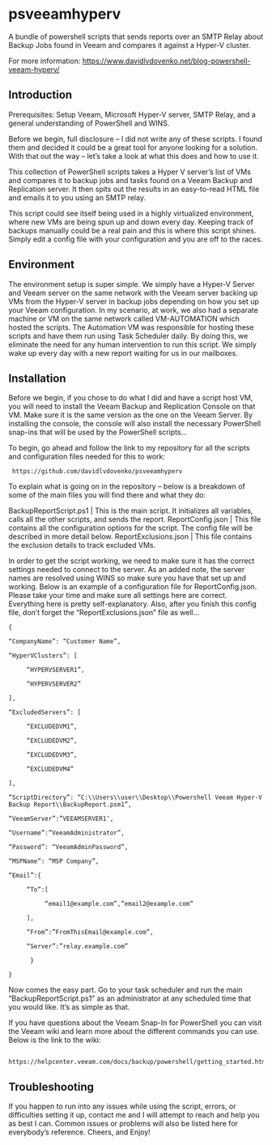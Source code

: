 # psveeamhyperv
A bundle of powershell scripts that sends reports over an SMTP Relay about Backup Jobs found in Veeam and compares it against a Hyper-V cluster.

For more information: https://www.davidlvdovenko.net/blog-powershell-veeam-hyperv/

## Introduction

Prerequisites: Setup Veeam, Microsoft Hyper-V server, SMTP Relay, and a general understanding of PowerShell and WINS.

Before we begin, full disclosure – I did not write any of these scripts. I found them and decided it could be a great tool for anyone looking for a solution. With that out the way – let’s take a look at what this does and how to use it.

This collection of PowerShell scripts takes a Hyper V server’s list of VMs and compares it to backup jobs and tasks found on a Veeam Backup and Replication server. It then spits out the results in an easy-to-read HTML file and emails it to you using an SMTP relay.

This script could see itself being used in a highly virtualized environment, where new VMs are being spun up and down every day. Keeping track of backups manually could be a real pain and this is where this script shines. Simply edit a config file with your configuration and you are off to the races.

## Environment

The environment setup is super simple. We simply have a Hyper-V Server and Veeam server on the same network with the Veeam server backing up VMs from the Hyper-V server in backup jobs depending on how you set up your Veeam configuration. In my scenario, at work, we also had a separate machine or VM on the same network called VM-AUTOMATION which hosted the scripts. The Automation VM was responsible for hosting these scripts and have them run using Task Scheduler daily. By doing this, we eliminate the need for any human intervention to run this script. We simply wake up every day with a new report waiting for us in our mailboxes.

## Installation


Before we begin, if you chose to do what I did and have a script host VM, you will need to install the Veeam Backup and Replication Console on that VM. Make sure it is the same version as the one on the Veeam Server. By installing the console, the console will also install the necessary PowerShell snap-ins that will be used by the PowerShell scripts…

To begin, go ahead and follow the link to my repository for all the scripts and configuration files needed for this to work:

     https://github.com/davidlvdovenko/psveeamhyperv

To explain what is going on in the repository – below is a breakdown of some of the main files you will find there and what they do:

BackupReportScript.ps1 | This is the main script. It initializes all variables, calls all the other scripts, and sends the report.
ReportConfig.json | This file contains all the configuration options for the script. The config file will be described in more detail below.
ReportExclusions.json | This file contains the exclusion details to track excluded VMs.

In order to get the script working, we need to make sure it has the correct settings needed to connect to the server. As an added note, the server names are resolved using WINS so make sure you have that set up and working. Below is an example of a configuration file for ReportConfig.json. Please take your time and make sure all settings here are correct. Everything here is pretty self-explanatory. Also, after you finish this config file, don’t forget the “ReportExclusions.json” file as well…


    {

    “CompanyName”: “Customer Name”,

    “HyperVClusters”: [

         “HYPERVSERVER1”,

         “HYPERVSERVER2”

    ],

    “ExcludedServers”: [

         “EXCLUDEDVM1”,

         “EXCLUDEDVM2”,

         “EXCLUDEDVM3”,

         “EXCLUDEDVM4”

    ],

    “ScriptDirectory”: “C:\\Users\\user\\Desktop\\Powershell Veeam Hyper-V Backup Report\\BackupReport.psm1”,

    “VeeamServer”:”VEEAMSERVER1″,

    “Username”:”VeeamAdministrator”,

    “Password”: “VeeamAdminPassword”,

    “MSPName”: “MSP Company”,

    “Email”:{

         “To”:[

              “email1@example.com”,”email2@example.com”

         ],

         “From”:”FromThisEmail@example.com”,

         “Server”:”relay.example.com”

          }

    }


Now comes the easy part. Go to your task scheduler and run the main “BackupReportScript.ps1” as an administrator at any scheduled time that you would like. It’s as simple as that.

If you have questions about the Veeam Snap-In for PowerShell you can visit the Veeam wiki and learn more about the different commands you can use. Below is the link to the wiki:

     https://helpcenter.veeam.com/docs/backup/powershell/getting_started.html

## Troubleshooting

If you happen to run into any issues while using the script, errors, or difficulties setting it up, contact me and I will attempt to reach and help you as best I can. Common issues or problems will also be listed here for everybody’s reference. Cheers, and Enjoy!
